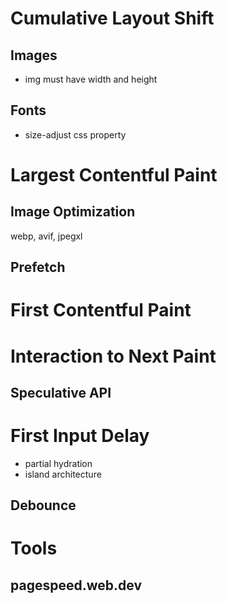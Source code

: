 # Cumulative Layout Shift

## Images
- img must have width and height

## Fonts
- size-adjust css property

# Largest Contentful Paint

## Image Optimization

webp, avif, jpegxl

## Prefetch

# First Contentful Paint

# Interaction to Next Paint

## Speculative API

# First Input Delay
- partial hydration
- island architecture

## Debounce

# Tools

## pagespeed.web.dev